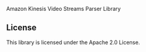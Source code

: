 Amazon Kinesis Video Streams Parser Library 

## License

This library is licensed under the Apache 2.0 License. 
